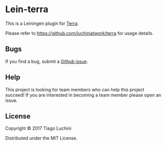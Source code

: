 # Lein-terra

This is a Leiningen plugin for [Terra](https://github.com/luchiniatwork/terra).

Please refer to https://github.com/luchiniatwork/terra for usage details.

## Bugs

If you find a bug, submit a [Github issue](https://github.com/luchiniatwork/lein-terra/issues).

## Help

This project is looking for team members who can help this project succeed!
If you are interested in becoming a team member please open an issue.

## License

Copyright © 2017 Tiago Luchini

Distributed under the MIT License.

